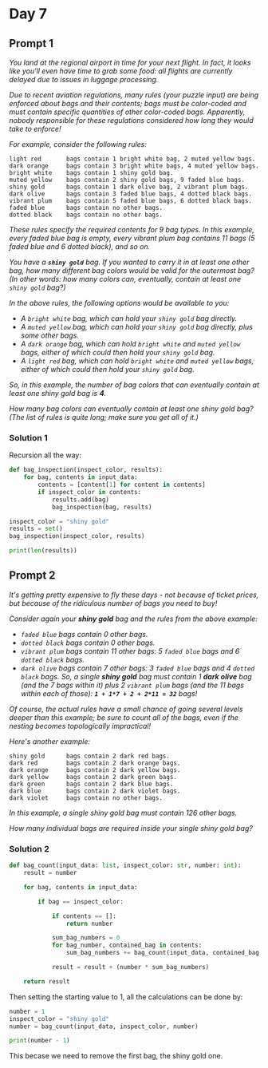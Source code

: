 # Day 7

## Prompt 1

_You land at the regional airport in time for your next flight. In fact, it looks like you'll even have time to grab some food: all flights are currently delayed due to issues in luggage processing._

_Due to recent aviation regulations, many rules (your puzzle input) are being enforced about bags and their contents; bags must be color-coded and must contain specific quantities of other color-coded bags. Apparently, nobody responsible for these regulations considered how long they would take to enforce!_

_For example, consider the following rules:_

    light red       bags contain 1 bright white bag, 2 muted yellow bags.
    dark orange     bags contain 3 bright white bags, 4 muted yellow bags.
    bright white    bags contain 1 shiny gold bag.
    muted yellow    bags contain 2 shiny gold bags, 9 faded blue bags.
    shiny gold      bags contain 1 dark olive bag, 2 vibrant plum bags.
    dark olive      bags contain 3 faded blue bags, 4 dotted black bags.
    vibrant plum    bags contain 5 faded blue bags, 6 dotted black bags.
    faded blue      bags contain no other bags.
    dotted black    bags contain no other bags.

_These rules specify the required contents for 9 bag types. In this example, every faded blue bag is empty, every vibrant plum bag contains 11 bags (5 faded blue and 6 dotted black), and so on._

_You have a **`shiny gold`** bag. If you wanted to carry it in at least one other bag, how many different bag colors would be valid for the outermost bag? (In other words: how many colors can, eventually, contain at least one `shiny gold` bag?)_

_In the above rules, the following options would be available to you:_

- _A `bright white` bag, which can hold your `shiny gold` bag directly._
- _A `muted yellow` bag, which can hold your `shiny gold` bag directly, plus some other bags._
- _A `dark orange` bag, which can hold `bright white` and `muted yellow` bags, either of which could then hold your `shiny gold` bag._
- _A `light red` bag, which can hold `bright white` and `muted yellow` bags, either of which could then hold your `shiny gold` bag._

_So, in this example, the number of bag colors that can eventually contain at least one shiny gold bag is **4**._

_How many bag colors can eventually contain at least one shiny gold bag? (The list of rules is quite long; make sure you get all of it.)_

### Solution 1

Recursion all the way:

~~~python
def bag_inspection(inspect_color, results):
    for bag, contents in input_data:
        contents = [content[1] for content in contents]
        if inspect_color in contents:
            results.add(bag)
            bag_inspection(bag, results)

inspect_color = "shiny gold"
results = set()
bag_inspection(inspect_color, results)

print(len(results))
~~~

## Prompt 2

*It's getting pretty expensive to fly these days - not because of ticket prices, but because of the ridiculous number of bags you need to buy!*

*Consider again your **shiny gold** bag and the rules from the above example:*

- *`faded blue` bags contain 0 other bags.*
- *`dotted black` bags contain 0 other bags.*
- *`vibrant plum` bags contain 11 other bags: 5 `faded blue` bags and 6 `dotted black` bags.*
- *`dark olive` bags contain 7 other bags: 3 `faded blue` bags and 4 `dotted black` bags.*
*So, a single **shiny gold** bag must contain 1 **dark olive** bag (and the 7 bags within it) plus 2 `vibrant plum` bags (and the 11 bags within each of those): **`1 + 1*7 + 2 + 2*11 = 32`** bags!*

*Of course, the actual rules have a small chance of going several levels deeper than this example; be sure to count all of the bags, even if the nesting becomes topologically impractical!*

*Here's another example:*

    shiny gold      bags contain 2 dark red bags.
    dark red        bags contain 2 dark orange bags.
    dark orange     bags contain 2 dark yellow bags.
    dark yellow     bags contain 2 dark green bags.
    dark green      bags contain 2 dark blue bags.
    dark blue       bags contain 2 dark violet bags.
    dark violet     bags contain no other bags.

*In this example, a single shiny gold bag must contain 126 other bags.*

*How many individual bags are required inside your single shiny gold bag?*

### Solution 2

~~~python
def bag_count(input_data: list, inspect_color: str, number: int):
    result = number

    for bag, contents in input_data:

        if bag == inspect_color:

            if contents == []:
                return number

            sum_bag_numbers = 0
            for bag_number, contained_bag in contents:
                sum_bag_numbers += bag_count(input_data, contained_bag, bag_number)

            result = result + (number * sum_bag_numbers)

    return result
~~~

Then setting the starting value to 1, all the calculations can be done by:

~~~python
number = 1
inspect_color = "shiny gold"
number = bag_count(input_data, inspect_color, number)

print(number - 1)
~~~

This becase we need to remove the first bag, the shiny gold one.